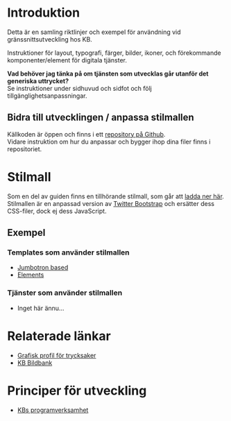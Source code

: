 # Introduktion
 
Detta är en samling riktlinjer och exempel för användning vid gränssnittsutveckling hos KB.

Instruktioner för layout, typografi, färger, bilder, ikoner, och förekommande komponenter/element för digitala tjänster.

**Vad behöver jag tänka på om tjänsten som utvecklas går utanför det generiska uttrycket?**  
Se instruktioner under sidhuvud och sidfot och följ tillgänglighetsanpassningar.

## Bidra till utvecklingen / anpassa stilmallen

Källkoden är öppen och finns i ett [repository på Github](https://github.com/Kungbib/frontend-guide).  
Vidare instruktion om hur du anpassar och bygger ihop dina filer finns i repositoriet.

# Stilmall

Som en del av guiden finns en tillhörande stilmall, som går att [ladda ner här](./css/kb-style.css).  
Stilmallen är en anpassad version av [Twitter Bootstrap](http://getbootstrap.com/) och ersätter dess CSS-filer, dock ej dess JavaScript.

## Exempel

### Templates som använder stilmallen

* [Jumbotron based](./examples/jumbotron.html)
* [Elements](./examples/elements.html)

### Tjänster som använder stilmallen

* Inget här ännu...

# Relaterade länkar

* [Grafisk profil för trycksaker](http://kb.idmanuals.com)
* [KB Bildbank](https://www.flickr.com/photos/25300312@N08/)

# Principer för utveckling

* [KBs programverksamhet](http://www.kb.se/Dokument/Programverksamhet/KB_Programmen_low.pdf)
